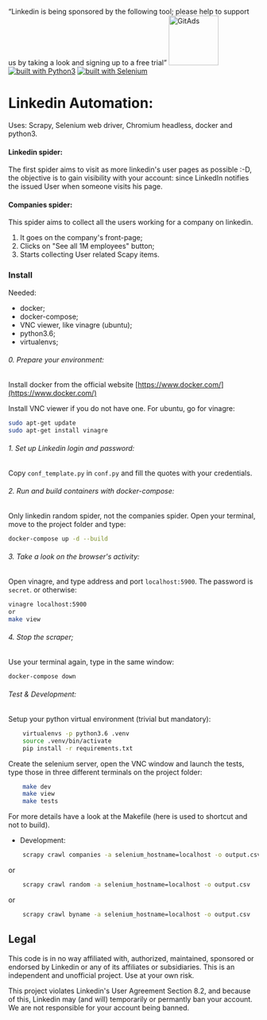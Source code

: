 “Linkedin is being sponsored by the following tool; please help to support us by taking a look and signing up to a free trial”
<a href="https://tracking.gitads.io/?repo=linkedin"> <img src="https://images.gitads.io/linkedin" alt="GitAds" width="100" /> </a>
[![built with Python3](https://img.shields.io/badge/built%20with-Python3-red.svg)](https://www.python.org/)
[![built with Selenium](https://img.shields.io/badge/built%20with-Selenium-yellow.svg)](https://github.com/SeleniumHQ/selenium)

# Linkedin Automation:

Uses: Scrapy, Selenium web driver, Chromium headless, docker and python3.

#### Linkedin spider:
The first spider aims to visit as more linkedin's user pages as possible :-D, the objective is to gain visibility with your account: since LinkedIn notifies the issued User when someone visits his page.

#### Companies spider:
This spider aims to collect all the users working for a company on linkedin.
1. It goes on the company's front-page;
2. Clicks on "See all 1M employees" button;
3. Starts collecting User related Scapy items.


### Install
Needed:
- docker;
- docker-compose;
- VNC viewer, like vinagre (ubuntu);
- python3.6;
- virtualenvs;

###### 0. Prepare your environment:

Install docker from the official website [https://www.docker.com/](https://www.docker.com/)

Install VNC viewer if you do not have one. 
For ubuntu, go for vinagre:

```bash
sudo apt-get update
sudo apt-get install vinagre
```

###### 1. Set up Linkedin login and password:
Copy `conf_template.py` in `conf.py` and fill the quotes with your credentials.

###### 2. Run and build containers with docker-compose:
Only linkedin random spider, not the companies spider.
Open your terminal, move to the project folder and type:

```bash
docker-compose up -d --build
```


###### 3. Take a look on the browser's activity:

Open vinagre, and type address and port `localhost:5900`. The password is `secret`.
or otherwise:
```bash
vinagre localhost:5900
or
make view
```

###### 4. Stop the scraper;

Use your terminal again, type in the same window:

```bash
docker-compose down
```


###### Test & Development:
Setup your python virtual environment (trivial but mandatory):

```bash
    virtualenvs -p python3.6 .venv
    source .venv/bin/activate
    pip install -r requirements.txt
```

Create the selenium server, open the VNC window and launch the tests, type those in three different terminals on the project folder:
```bash
    make dev
    make view
    make tests
```

For more details have a look at the Makefile (here is used to shortcut and not to build).
- Development:
```bash
    scrapy crawl companies -a selenium_hostname=localhost -o output.csv
```
or
```bash
    scrapy crawl random -a selenium_hostname=localhost -o output.csv
```
or
```bash
    scrapy crawl byname -a selenium_hostname=localhost -o output.csv
```
## Legal

This code is in no way affiliated with, authorized, maintained, sponsored or endorsed by Linkedin or any of its affiliates or subsidiaries. This is an independent and unofficial project. Use at your own risk.

This project violates Linkedin's User Agreement Section 8.2, and because of this, Linkedin may (and will) temporarily or permantly ban your account. We are not responsible for your account being banned.
